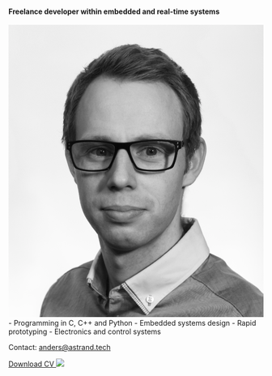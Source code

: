 <h4>Freelance developer within embedded and real-time systems</h4>
<img src="headshot_bw.png">
- Programming in C, C++ and Python
- Embedded systems design
- Rapid prototyping 
- Electronics and control systems

Contact: anders@astrand.tech
<p><a href="../CV_Anders_Strand_June23.pdf"> Download CV <img src="../pdf.png" height="15"></a></p>
